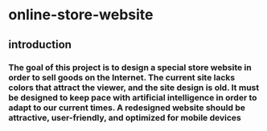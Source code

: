 # online-store-website
## introduction

### The goal of this project is to design a special store website in order to sell goods on the Internet. The current site lacks colors that attract the viewer, and the site design is old. It must be designed to keep pace with artificial intelligence in order to adapt to our current times. A redesigned website should be attractive, user-friendly, and optimized for mobile devices
